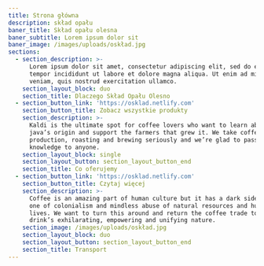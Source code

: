 ```yaml
---
title: Strona główna
description: skład opału
baner_title: Skład opału olesna
baner_subtitle: Lorem ipsum dolor sit
baner_image: /images/uploads/oskład.jpg
sections:
  - section_description: >-
      Lorem ipsum dolor sit amet, consectetur adipiscing elit, sed do eiusmod
      tempor incididunt ut labore et dolore magna aliqua. Ut enim ad minim
      veniam, quis nostrud exercitation ullamco.
    section_layout_block: duo
    section_title: Dlaczego Skład Opału Olesno
  - section_button_link: 'https://osklad.netlify.com'
    section_button_title: Zobacz wszystkie produkty
    section_description: >-
      Kaldi is the ultimate spot for coffee lovers who want to learn about their
      java’s origin and support the farmers that grew it. We take coffee
      production, roasting and brewing seriously and we’re glad to pass that
      knowledge to anyone.
    section_layout_block: single
    section_layout_button: section_layout_button_end
    section_title: Co oferujemy
  - section_button_link: 'https://osklad.netlify.com'
    section_button_title: Czytaj więcej
    section_description: >-
      Coffee is an amazing part of human culture but it has a dark side too –
      one of colonialism and mindless abuse of natural resources and human
      lives. We want to turn this around and return the coffee trade to the
      drink’s exhilarating, empowering and unifying nature.
    section_image: /images/uploads/oskład.jpg
    section_layout_block: duo
    section_layout_button: section_layout_button_end
    section_title: Transport
---
```


